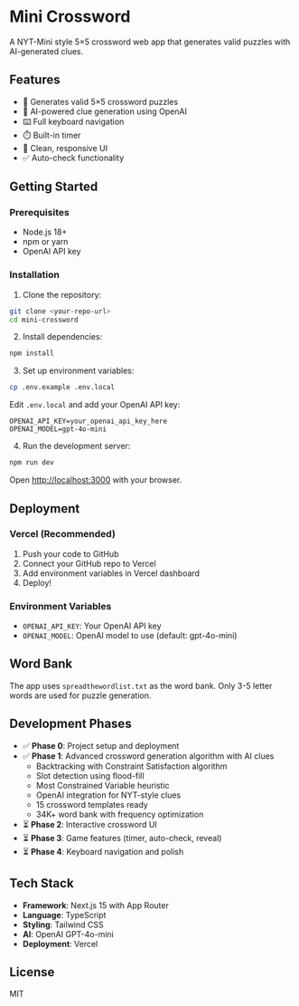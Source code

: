 # Mini Crossword

A NYT-Mini style 5×5 crossword web app that generates valid puzzles with AI-generated clues.

## Features

- 🧩 Generates valid 5×5 crossword puzzles
- 🤖 AI-powered clue generation using OpenAI
- ⌨️ Full keyboard navigation
- ⏱️ Built-in timer
- 🎨 Clean, responsive UI
- ✅ Auto-check functionality

## Getting Started

### Prerequisites

- Node.js 18+ 
- npm or yarn
- OpenAI API key

### Installation

1. Clone the repository:
```bash
git clone <your-repo-url>
cd mini-crossword
```

2. Install dependencies:
```bash
npm install
```

3. Set up environment variables:
```bash
cp .env.example .env.local
```

Edit `.env.local` and add your OpenAI API key:
```
OPENAI_API_KEY=your_openai_api_key_here
OPENAI_MODEL=gpt-4o-mini
```

4. Run the development server:
```bash
npm run dev
```

Open [http://localhost:3000](http://localhost:3000) with your browser.

## Deployment

### Vercel (Recommended)

1. Push your code to GitHub
2. Connect your GitHub repo to Vercel
3. Add environment variables in Vercel dashboard
4. Deploy!

### Environment Variables

- `OPENAI_API_KEY`: Your OpenAI API key
- `OPENAI_MODEL`: OpenAI model to use (default: gpt-4o-mini)

## Word Bank

The app uses `spreadthewordlist.txt` as the word bank. Only 3-5 letter words are used for puzzle generation.

## Development Phases

- ✅ **Phase 0**: Project setup and deployment
- ✅ **Phase 1**: Advanced crossword generation algorithm with AI clues
  - Backtracking with Constraint Satisfaction algorithm
  - Slot detection using flood-fill
  - Most Constrained Variable heuristic
  - OpenAI integration for NYT-style clues
  - 15 crossword templates ready
  - 34K+ word bank with frequency optimization
- ⏳ **Phase 2**: Interactive crossword UI
- ⏳ **Phase 3**: Game features (timer, auto-check, reveal)
- ⏳ **Phase 4**: Keyboard navigation and polish

## Tech Stack

- **Framework**: Next.js 15 with App Router
- **Language**: TypeScript
- **Styling**: Tailwind CSS
- **AI**: OpenAI GPT-4o-mini
- **Deployment**: Vercel

## License

MIT
